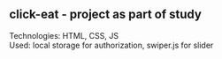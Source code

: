 ## click-eat - project as part of study

Technologies: HTML, CSS, JS  
Used: local storage for authorization, swiper.js for slider

